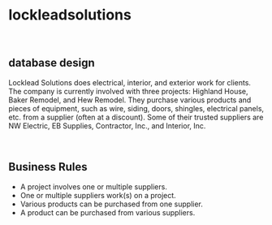 # lockleadsolutions

<br>
<h2>database design </h2>

<p>Locklead Solutions does electrical, interior, and exterior work for clients. The company is currently involved with three projects: Highland House, Baker
Remodel, and Hew Remodel. They purchase various products and pieces of equipment, such as wire, siding,
doors, shingles, electrical panels, etc. from a supplier (often at a discount). Some of their trusted suppliers
are NW Electric, EB Supplies, Contractor, Inc., and Interior, Inc. </P>
<br>

<h2>Business Rules</h2>

<ul>
  
  <li>A project involves one or multiple suppliers.</li>
  <li>One or multiple suppliers work(s) on a project.</li>
  <li>Various products can be purchased from one supplier.</li>
  <li>A product can be purchased from various suppliers.</li>  
  
  </ul>

<p>
